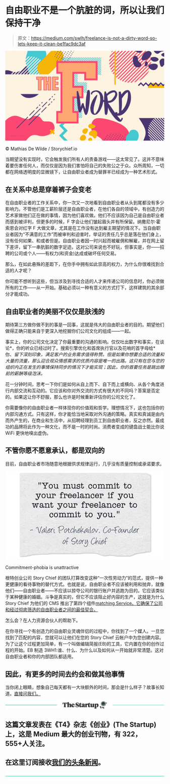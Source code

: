 # 自由职业不是一个肮脏的词，所以让我们保持干净

> 原文：<https://medium.com/swlh/freelance-is-not-a-dirty-word-so-lets-keep-it-clean-be1fac9dc3af>

![](img/375a30139d29ae917bde87d35331cc36.png)

© Mathias De Wilde / Storychief.io

当期望没有实现时，它会触发我们所有人的责备游戏——这太常见了。这并不意味着要伤害任何人，而仅仅是因为我们害怕将自己的失败公之于众。众所周知，一切都在网络透明度的显微镜下，让自由职业者成为替罪羊已经成为一种艺术形式。

## 在关系中总是穿着裤子会变老

在自由职业者的工作关系中，你一次又一次地看到自由职业者从头到尾都没有多少影响力。不管他们是工薪阶层还是自由职业者，在他们各自的领域中，有创造力的艺术家做他们正在做的事情，因为他们喜欢做。他们不应该因为自己是自由职业者而感到被评判，但更多的时候，F 字会让他们皱起眉头并有所保留。纳撒尼尔·霍索恩会对红字 F 大做文章，尤其是在工作没有达到雇主期望的情况下。当自由职业者因为“不满意的工作”而被审判和迫害时，举证的责任几乎总是落在他们身上，没有任何如果、和或者但是。自由职业者因一时兴起而被雇佣和解雇，并在网上留下差评，留下一串肮脏的数字足迹。这对公司来说也不好玩，但事实是，你——招聘的公司或个人——有权力(和资金)达成或破坏任何交易。

那么，在如此悬殊的差距下，在你手中拥有如此崇高的权力，为什么你很难找到合适的人才呢？

你可能不想听到这些，但当涉及到寻找合适的人才来传递公司的信息时，你必须做所有的工作——从一开始。基础必须以一种有意义的方式打下，这样建筑的其余部分才能成功。

## 自由职业者的美丽不仅仅是肤浅的

期待第三方做你做不到的事是一回事，这就是伟大的自由职业者的目的。期望他们做得正确只能来自于更深入地挖掘你们公司文化的组成——一起。

事实上，你的公司文化决定了你最重要的沟通的影响。仅仅吐出数字和事实，在谈论*，你的听众已经过时了。搜索引擎优化和首席执行官以及花哨的首字母给*你、*留下深刻印象，满足客户的业务需求值得称赞。但是如果你想要合适的流量和大量的流量，那么迎合观众情感需求的优质内容是唯一的出路。这只有在您与您的组织内正在发生的事情保持同步的情况下才能实现；因此，你的首要任务是跳出眼前的薪酬等级泡沫。*

花一分钟时间，思考一下你们是如何从自上而下、自下而上或横向、从各个角度进行内部交流和互动的。它应该和你对外交流的方式有很大的不同吗？答案是否定的。如果这让你不舒服，那么也许是时候重新评估你的公司文化了。

你需要像你的自由职业者一样体现你的价值观和哲学。理想情况下，这也包括你的内部沟通方式。只有这样，你才能恰当地采取对外沟通的策略。真实和真诚是由内而外产生的，在商业和生活中，从招聘经理到员工到自由职业者，反之亦然。最成功的品牌将此作为一种文化，而不是一时的时尚。消费者变成的键盘战士能比你说 WiFi 更快地嗅出虚伪。

## 不管你愿不愿意承认，都是双向的

目前，自由职业者市场随意地根据供求规律运行，几乎没有质量控制或承诺要求。

![](img/855960776d7786b550367b1f1ddffaa9.png)

Commitment-phobia is unattractive

根特创业公司 Story Chief 的团队打算改变这种“一次性劳动力”的范式，提供一种更健康的看待事物的替代方式。也就是说，自由职业者不应该被利用和抛弃，就像他们——自由职业者——不应该以掠夺公司的银行账户并逃跑为目的。它应该类似于某种健康的婚姻。斗争是真实的，但它不应该阻止好内容的生产，这就是为什么 Story Chief 为他们的 CMS 推出了第四个组件[matching Service。它确保了公司和经过彻底筛选的自由职业者之间的最佳契合。](https://storychief.io/talentnetwork)

怎么会？在人力资源合伙人的帮助下。

在你寻找一个有创造力的自由职业灵魂伴侣的过程中，你找到了一个媒人。一旦您找到了匹配的内容，您就可以让他们在您的 Story Chief 云帐户中为您创建内容。为了让这个过程更加简单，有一个叫做编辑简报(EB)的工具，它内置在你的创作过程的开始。EB 制造 3WH1:谁、什么、为什么以及如何从一开始就非常清楚。这对自由职业者和你的内部团队都适用。

## 因此，有更多的时间去约会和做其他事情

当你闭上眼睛，想象自己每天都有一大块额外的时间，那会是什么样子？故事长知道。[直接问我们。](https://app.storychief.io/register)

[![](img/308a8d84fb9b2fab43d66c117fcc4bb4.png)](https://medium.com/swlh)

## 这篇文章发表在《T4》杂志《创业》(The Startup)上，这是 Medium 最大的创业刊物，有 322，555+人关注。

## 在这里订阅接收[我们的头条新闻](http://growthsupply.com/the-startup-newsletter/)。

[![](img/b0164736ea17a63403e660de5dedf91a.png)](https://medium.com/swlh)
